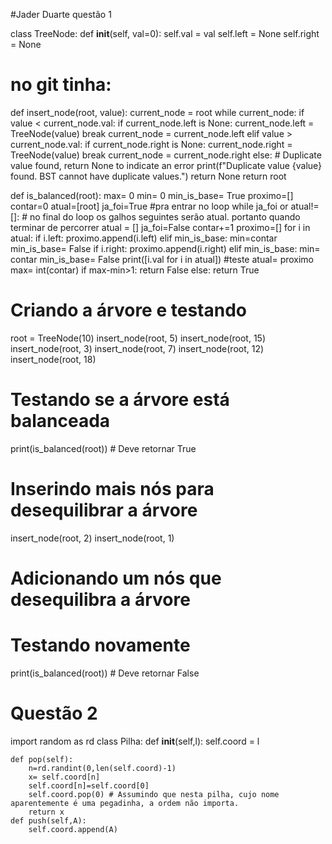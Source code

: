#Jader Duarte questão 1

class TreeNode:
    def __init__(self, val=0):
        self.val = val
        self.left = None
        self.right = None

# no git tinha:
def insert_node(root, value):
        current_node = root
        while current_node:
            if value < current_node.val:
                if current_node.left is None:
                    current_node.left = TreeNode(value)
                    break
                current_node = current_node.left
            elif value > current_node.val:
                if current_node.right is None:
                    current_node.right = TreeNode(value)
                    break
                current_node = current_node.right
            else:
                # Duplicate value found, return None to indicate an error
                print(f"Duplicate value {value} found. BST cannot have duplicate values.")
                return None
        return root

def is_balanced(root):
    max= 0
    min= 0
    min_is_base= True
    proximo=[]
    contar=0
    atual=[root]
    ja_foi=True #pra entrar no loop
    while ja_foi or atual!=[]: # no final do loop os galhos seguintes serão atual. portanto quando terminar de percorrer atual = []
        ja_foi=False 
        contar+=1 
        proximo=[]
        for i in atual:
            if i.left:
                proximo.append(i.left)
            elif min_is_base:
                min=contar
                min_is_base= False
            if i.right:
                proximo.append(i.right)
            elif min_is_base:
                min= contar
                min_is_base= False
        print([i.val for i in atual]) #teste 
        atual= proximo
    max= int(contar)
    if max-min>1:
        return False
    else:
        return True
    
    
# Criando a árvore e testando
root = TreeNode(10)
insert_node(root, 5)
insert_node(root, 15)
insert_node(root, 3)
insert_node(root, 7)
insert_node(root, 12)
insert_node(root, 18)

# Testando se a árvore está balanceada
print(is_balanced(root))  # Deve retornar True

# Inserindo mais nós para desequilibrar a árvore
insert_node(root, 2)
insert_node(root, 1)  
# Adicionando um nós que desequilibra a árvore

# Testando novamente
print(is_balanced(root))  # Deve retornar False

# Questão 2
import random as rd
class Pilha:
    def __init__(self,l):
        self.coord = l
    
    def pop(self):
        n=rd.randint(0,len(self.coord)-1)
        x= self.coord[n]
        self.coord[n]=self.coord[0]
        self.coord.pop(0) # Assumindo que nesta pilha, cujo nome aparentemente é uma pegadinha, a ordem não importa.
        return x
    def push(self,A):
        self.coord.append(A)
